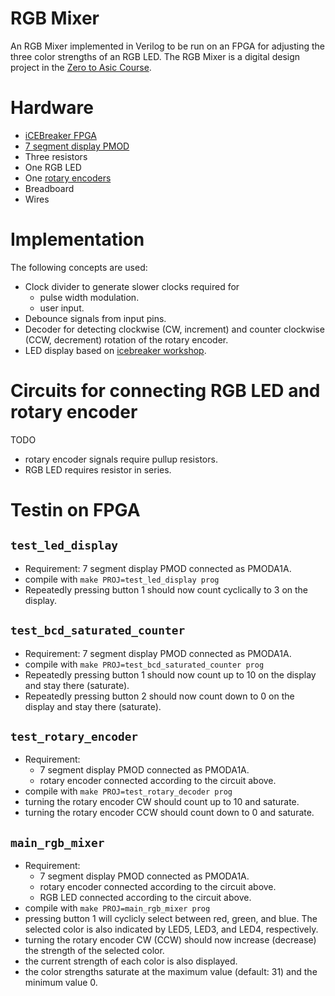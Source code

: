 # RGB Mixer

An RGB Mixer implemented in Verilog to be run on an FPGA for adjusting the three color strengths of an RGB LED. The RGB Mixer is a digital design project in the [Zero to Asic Course](https://zerotoasiccourse.com/).

# Hardware

* [iCEBreaker FPGA](https://1bitsquared.com/products/icebreaker)
* [7 segment display PMOD](https://1bitsquared.de/products/pmod-7-segment-display)
* Three resistors
* One RGB LED
* One [rotary encoders](https://eu.mouser.com/datasheet/2/54/pec11l-777793.pdf)
* Breadboard
* Wires

# Implementation

The following concepts are used:
* Clock divider to generate slower clocks required for
    * pulse width modulation.
    * user input.
* Debounce signals from input pins.
* Decoder for detecting clockwise (CW, increment) and counter clockwise (CCW, decrement) rotation of the rotary encoder.
* LED display based on [icebreaker workshop](https://github.com/icebreaker-fpga/icebreaker-workshop).

# Circuits for connecting RGB LED and rotary encoder

TODO
* rotary encoder signals require pullup resistors.
* RGB LED requires resistor in series.

# Testin on FPGA

## `test_led_display`

* Requirement: 7 segment display PMOD connected as PMODA1A.
* compile with `make PROJ=test_led_display prog`
* Repeatedly pressing button 1 should now count cyclically to 3 on the display.

## `test_bcd_saturated_counter`

* Requirement: 7 segment display PMOD connected as PMODA1A.
* compile with `make PROJ=test_bcd_saturated_counter prog`
* Repeatedly pressing button 1 should now count up to 10 on the display and stay there (saturate).
* Repeatedly pressing button 2 should now count down to 0 on the display and stay there (saturate).

## `test_rotary_encoder`

* Requirement: 
    * 7 segment display PMOD connected as PMODA1A.
    * rotary encoder connected according to the circuit above.
* compile with `make PROJ=test_rotary_decoder prog`
* turning the rotary encoder CW should count up to 10 and saturate.
* turning the rotary encoder CCW should count down to 0 and saturate.

## `main_rgb_mixer`

* Requirement: 
    * 7 segment display PMOD connected as PMODA1A.
    * rotary encoder connected according to the circuit above.
    * RGB LED connected according to the circuit above.
* compile with `make PROJ=main_rgb_mixer prog`
* pressing button 1 will cyclicly select between red, green, and blue. The selected color is also indicated by LED5, LED3, and LED4, respectively.
* turning the rotary encoder CW (CCW) should now increase (decrease) the strength of the selected color.
* the current strength of each color is also displayed.
* the color strengths saturate at the maximum value (default: 31) and the minimum value 0.

